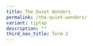 ```yaml
---
title: The Quiet Wonders
permalink: /the-quiet-wonders/
variant: tiptap
description: ""
third_nav_title: Term 2
---
```

